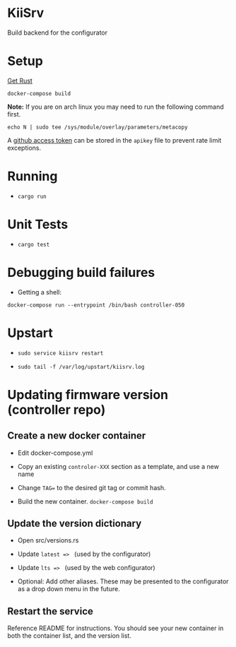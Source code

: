 # KiiSrv

Build backend for the configurator

# Setup

[Get Rust](https://rustup.rs/)

`docker-compose build`

**Note:** If you are on arch linux you may need to run the following command first.

`echo N | sudo tee /sys/module/overlay/parameters/metacopy`

A [github access token](https://github.com/settings/tokens) can be stored in the `apikey` file to prevent rate limit exceptions.

# Running

 - `cargo run`

# Unit Tests

 - `cargo test`

# Debugging build failures

 - Getting a shell:

  `docker-compose run --entrypoint /bin/bash controller-050`

# Upstart

 - `sudo service kiisrv restart`

 - `sudo tail -f /var/log/upstart/kiisrv.log`

# Updating firmware version (controller repo)

## Create a new docker container

 - Edit docker-compose.yml

 - Copy an existing `controler-XXX` section as a template, and use a new name

 - Change `TAG=` to the desired git tag or commit hash.

 - Build the new container. `docker-compose build`

## Update the version dictionary

 - Open src/versions.rs

 - Update `latest => ` (used by the configurator)

 - Update `lts => ` (used by the web configurator)

 - Optional: Add other aliases.
   These may be presented to the configurator as a drop down menu in the future.

## Restart the service

Reference README for instructions. You should see your new container in both
the container list, and the version list.

